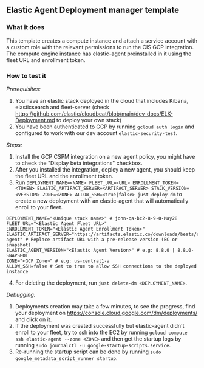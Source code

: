 ## Elastic Agent Deployment manager template

### What it does
This template creates a compute instance and attach a service account with a custom role with the relevant permissions to run the CIS GCP integration.
The compute engine instance has elastic-agent preinstalled in it using the fleet URL and enrollment token.

### How to test it
*Prerequisites:*
1. You have an elastic stack deployed in the cloud that includes Kibana, elasticsearch and fleet-server (check https://github.com/elastic/cloudbeat/blob/main/dev-docs/ELK-Deployment.md to deploy your own stack)
2. You have been authenticated to GCP by running `gcloud auth login` and configured to work with our dev account `elastic-security-test`.

*Steps:*
1. Install the GCP CSPM integration on a new agent policy, you might have to check the "Display beta integrations" checkbox.
2. After you installed the integration, deploy a new agent, you should keep the fleet URL and the enrollment token.
3. Run `DEPLOYMENT_NAME=<NAME> FLEET_URL=<URL> ENROLLMENT_TOKEN=<TOKEN> ELASTIC_ARTIFACT_SERVER=<ARTIFACT_SERVER> STACK_VERSION=<VERSION> ZONE=<ZONE> ALLOW_SSH=<true|false> just deploy-dm` to create a new deployment with an elastic-agent that will automatically enroll to your fleet.
```
DEPLOYMENT_NAME="<Unique stack name>" # john-qa-bc2-8-9-0-May28
FLEET_URL="<Elastic Agent Fleet URL>"
ENROLLMENT_TOKEN="<Elastic Agent Enrollment Token>"
ELASTIC_ARTIFACT_SERVER="https://artifacts.elastic.co/downloads/beats/elastic-agent" # Replace artifact URL with a pre-release version (BC or snapshot)
ELASTIC_AGENT_VERSION="<Elastic Agent Version>" # e.g: 8.8.0 | 8.8.0-SNAPSHOT
ZONE="<GCP Zone>" # e.g: us-central1-a
ALLOW_SSH=false # Set to true to allow SSH connections to the deployed instance
```
4. For deleting the deployment, run `just delete-dm <DEPLOYMENT_NAME>`.

*Debugging:*
1. Deployments creation may take a few minutes, to see the progress, find your deployment on https://console.cloud.google.com/dm/deployments/ and click on it.
2. If the deployment was created successfully but elastic-agent didn't enroll to your fleet, try to ssh into the EC2 by running `gcloud compute ssh elastic-agent --zone <ZONE>` and then get the startup logs by running `sudo journalctl -u google-startup-scripts.service`.
3. Re-running the startup script can be done by running `sudo google_metadata_script_runner startup`.
